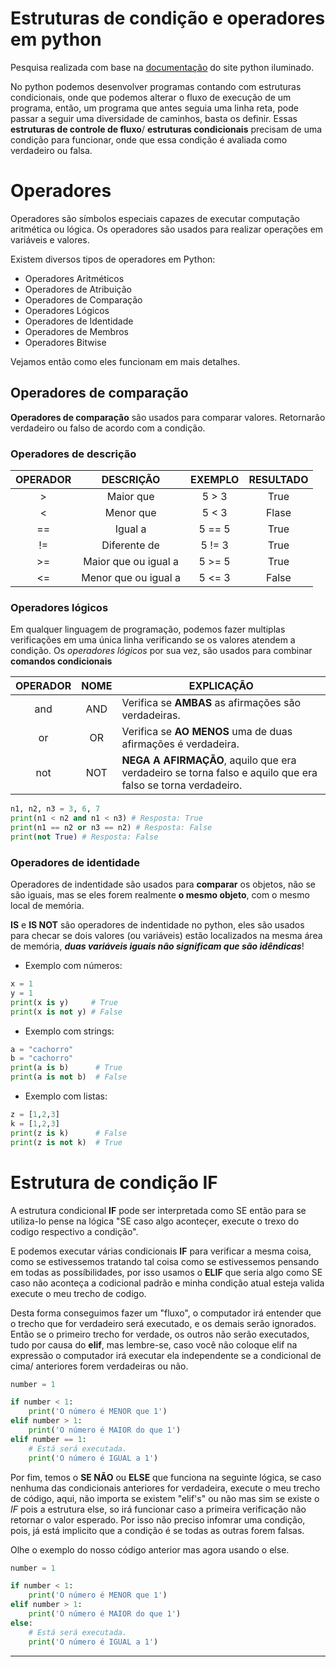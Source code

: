 # Estruturas de condição e operadores em python

Pesquisa realizada com base na [documentação](https://pythoniluminado.netlify.app/operadores) do site python iluminado.

No python podemos desenvolver programas contando com estruturas condicionais, onde que podemos alterar o fluxo de execução de um programa, então, um programa que antes seguia uma linha reta, pode passar a seguir uma diversidade de caminhos, basta os definir. Essas **estruturas de controle de fluxo**/ **estruturas condicionais** precisam de uma condição para funcionar, onde que essa condição é avaliada como verdadeiro ou falsa. 

# Operadores

Operadores são símbolos especiais capazes de executar computação aritmética ou lógica. Os operadores são usados para realizar operações em variáveis e valores.

Existem diversos tipos de operadores em Python:

- Operadores Aritméticos
- Operadores de Atribuição
- Operadores de Comparação
- Operadores Lógicos
- Operadores de Identidade
- Operadores de Membros
- Operadores Bitwise

Vejamos então como eles funcionam em mais detalhes.

## Operadores de comparação
**Operadores de comparação** são usados para comparar valores. Retornarão verdadeiro ou falso de acordo com a condição.

### Operadores de descrição

| OPERADOR | DESCRIÇÃO | EXEMPLO | RESULTADO |
|:-:|:-:|:-:|:-:|
|>| Maior que |5 > 3|True|
|<| Menor que |5 < 3|Flase|
|==| Igual a |5 == 5|True|
|!=| Diferente de |5 != 3|True|
|>=| Maior que ou igual a |5 >= 5|True|
|<=| Menor que ou igual a|5 <= 3|False|

### Operadores lógicos

Em qualquer linguagem de programação, podemos fazer multiplas verificações em uma única linha verificando se os valores atendem a condição. Os *operadores lógicos* por sua vez, são usados para combinar **comandos condicionais**

| OPERADOR | NOME | EXPLICAÇÃO |
|:-:|:-:|-|
|and| AND |Verifica se **AMBAS** as afirmações são verdadeiras.|
|or| OR |Verifica se **AO MENOS** uma de duas afirmações é verdadeira.|
|not| NOT |**NEGA A AFIRMAÇÃO**, aquilo que era verdadeiro se torna falso e aquilo que era falso se torna verdadeiro.|

```Python
n1, n2, n3 = 3, 6, 7
print(n1 < n2 and n1 < n3) # Resposta: True
print(n1 == n2 or n3 == n2) # Resposta: False
print(not True) # Resposta: False
```
### Operadores de identidade

Operadores de indentidade são usados para **comparar** os objetos, não se são iguais, mas se eles forem realmente **o mesmo objeto**, com o mesmo local de memória.

**IS** e **IS NOT** são operadores de indentidade no python, eles são usados para checar se dois valores (ou variáveis) estão localizados na mesma área de memória, ***duas variáveis iguais não significam que são idêndicas***!

- Exemplo com números:
```Python
x = 1
y = 1 
print(x is y)     # True
print(x is not y) # False
```
- Exemplo com strings:
```Python
a = "cachorro"
b = "cachorro"
print(a is b)      # True
print(a is not b)  # False
```
- Exemplo com listas:
```Python
z = [1,2,3]
k = [1,2,3]
print(z is k)      # False
print(z is not k)  # True
```

# Estrutura de condição IF

A estrutura condicional **IF** pode ser interpretada como SE então para se utiliza-lo pense na lógica "SE caso algo aconteçer, execute o trexo do codigo respectivo a condição".

E podemos executar várias condicionais **IF** para verificar a mesma coisa, como se estivessemos tratando tal coisa como se estivessemos pensando em todas as possíbilidades, por isso usamos o **ELIF** que seria algo como SE caso não aconteça a codicional padrão e minha condição atual esteja valida execute o meu trecho de codigo.

Desta forma conseguimos fazer um "fluxo", o computador irá entender que o trecho que for verdadeiro será executado, e os demais serão ignorados. Então se o primeiro trecho for verdade, os outros não serão executados, tudo por causa do **elif**, mas lembre-se, caso você não coloque elif na expressão o computador irá executar ela independente se a condicional de cima/ anteriores forem verdadeiras ou não.

```Python
number = 1

if number < 1:
    print('O número é MENOR que 1')
elif number > 1:
    print('O número é MAIOR do que 1')
elif number == 1:
    # Está será executada.
    print('O número é IGUAL a 1')

```

Por fim, temos o **SE NÃO** ou **ELSE** que funciona na seguinte lógica, se caso nenhuma das condicionais anteriores for verdadeira, execute o meu trecho de código, aqui, não importa se existem "elif's" ou não mas sim se existe o *IF* pois a estrutura else, so irá funcionar caso a primeira verificação não retornar o valor esperado. Por isso não preciso infomrar uma condição, pois, já está implicito que a condição é se todas as outras forem falsas.

Olhe o exemplo do nosso código anterior mas agora usando o else.

```Python
number = 1

if number < 1:
    print('O número é MENOR que 1')
elif number > 1:
    print('O número é MAIOR do que 1')
else:
    # Está será executada.
    print('O número é IGUAL a 1')

```
---
